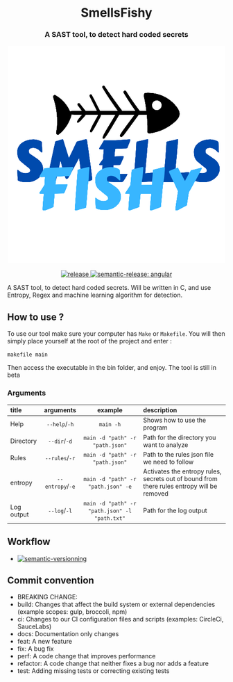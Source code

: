 <h1 id="smellsfishy" align="center">SmellsFishy</h1>
<h3 id="smellsfishy" align="center">A SAST tool, to detect hard coded secrets</h3>

<p align="center">
    <img src="./doc/img/logo.png" alt="logo">
</p>

<p align="center">
    <a href="https://github.com/LazyKeru/SmellsFishy/tags">
        <img src="https://img.shields.io/github/v/tag/LazyKeru/SmellsFishy?style=plastic" alt="release">
    </a>
    <a href="https://github.com/semantic-release/semantic-release">
        <img src="https://img.shields.io/badge/semantic--release-angular-e10079?logo=semantic-release&style=plastic" alt="semantic-release: angular">
    </a>
</p>

<p>A SAST tool, to detect hard coded secrets. Will be written in C, and use Entropy, Regex and machine learning algorithm for detection.</p>

<h2 id="how-to-use"> How to use ? </h2>

<p>To use our tool make sure your computer has <code>Make</code> or <code>Makefile</code>. You will then simply place yourself at the root of the project and enter : </p>

<pre><code>makefile main</code></pre>

<p>Then access the executable in the bin folder, and enjoy. The tool is still in beta</p>

<h3 id="how-to-use"> Arguments </h3>

<table>
    <thead> 
        <tr>
            <th style="text-align:left"> title </th>
            <th style="text-align:center"> arguments </th>
            <th style="text-align:center"> example </th>
            <th style="text-align:left"> description </th>
        </tr>
    </thead>
    <tbody>
        <tr>
            <td style="text-align:left"> Help </td>
            <td style="text-align:center"><code>--help</code>/<code>-h</code></td>
            <td style="text-align:center"><code>main -h</code></td>
            <td style="text-align:left">Shows how to use the program</td>
        </tr>
        <tr>
            <td style="text-align:left"> Directory </td>
            <td style="text-align:center"><code>--dir</code>/<code>-d</code></td>
            <td style="text-align:center"><code>main -d "path" -r "path.json"</code></td>
            <td style="text-align:left">Path for the directory you want to analyze</td>
        </tr>
        <tr>
            <td style="text-align:left"> Rules </td>
            <td style="text-align:center"><code>--rules</code>/<code>-r</code></td>
            <td style="text-align:center"><code>main -d "path" -r "path.json"</code></td>
            <td style="text-align:left">Path to the rules json file we need to follow</td>
        </tr>
        <tr>
            <td style="text-align:left"> entropy </td>
            <td style="text-align:center"><code>--entropy</code>/<code>-e</code></td>
            <td style="text-align:center"><code>main -d "path" -r "path.json" -e</code></td>
            <td style="text-align:left">Activates the entropy rules, secrets out of bound from there rules entropy will be removed</td>
        </tr>
        <tr>
            <td style="text-align:left"> Log output </td>
            <td style="text-align:center"><code>--log</code>/<code>-l</code></td>
            <td style="text-align:center"><code>main -d "path" -r "path.json" -l "path.txt"</code></td>
            <td style="text-align:left">Path for the log output</td>
        </tr>
    </tbody>
</table>

<h2 id="workflow">Workflow</h2>

<ul>    
    <li>
        <a href="https://github.com/LazyKeru/SmellsFishy/actions/workflows/semantic_versioning.yml">
            <img src="https://img.shields.io/github/workflow/status/LazyKeru/SmellsFishy/Semantic-versionning?style=plastic&amp;label=Versionning" alt="semantic-versionning">
        </a>
    </li>
</ul>

<h2 id="commit-convention-"> Commit convention </h2>

<ul>
    <li>BREAKING CHANGE: </li>
    <li>build: Changes that affect the build system or external dependencies (example scopes: gulp, broccoli, npm)</li>
    <li>ci: Changes to our CI configuration files and scripts (examples: CircleCi, SauceLabs)</li>
    <li>docs: Documentation only changes</li>
    <li>feat: A new feature</li>
    <li>fix: A bug fix</li>
    <li>perf: A code change that improves performance</li>
    <li>refactor: A code change that neither fixes a bug nor adds a feature</li>
    <li>test: Adding missing tests or correcting existing tests</li>
</ul>
